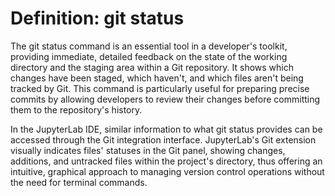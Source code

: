 # Definition: git status

The git status command is an essential tool in a developer's toolkit, providing immediate, detailed feedback on the state of the working directory and the staging area within a Git repository. It shows which changes have been staged, which haven't, and which files aren't being tracked by Git. This command is particularly useful for preparing precise commits by allowing developers to review their changes before committing them to the repository's history.

In the JupyterLab IDE, similar information to what git status provides can be accessed through the Git integration interface. JupyterLab's Git extension visually indicates files' statuses in the Git panel, showing changes, additions, and untracked files within the project's directory, thus offering an intuitive, graphical approach to managing version control operations without the need for terminal commands.